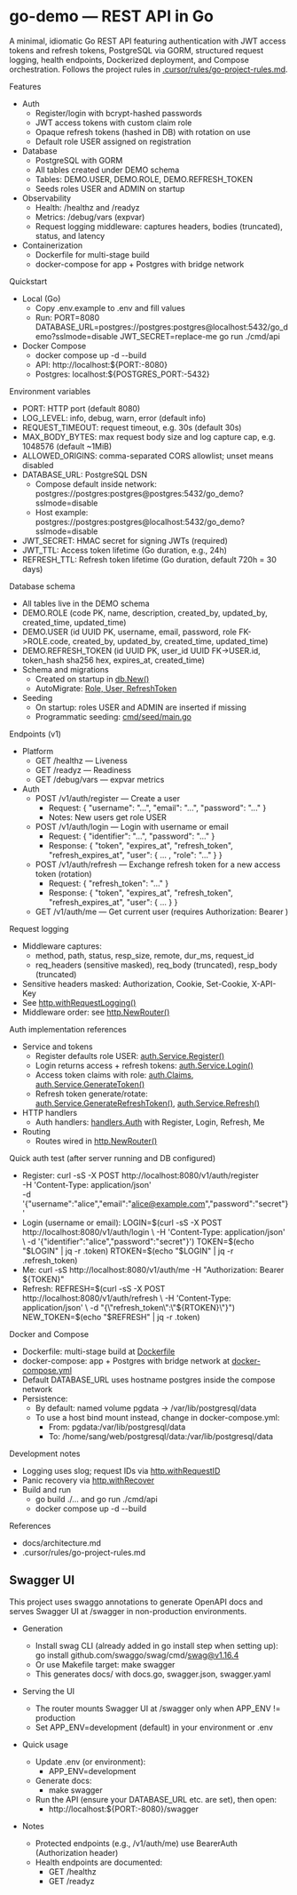 # go-demo — REST API in Go

A minimal, idiomatic Go REST API featuring authentication with JWT access tokens and refresh tokens, PostgreSQL via GORM, structured request logging, health endpoints, Dockerized deployment, and Compose orchestration. Follows the project rules in [.cursor/rules/go-project-rules.md](.cursor/rules/go-project-rules.md).

Features

- Auth
  - Register/login with bcrypt-hashed passwords
  - JWT access tokens with custom claim role
  - Opaque refresh tokens (hashed in DB) with rotation on use
  - Default role USER assigned on registration
- Database
  - PostgreSQL with GORM
  - All tables created under DEMO schema
  - Tables: DEMO.USER, DEMO.ROLE, DEMO.REFRESH_TOKEN
  - Seeds roles USER and ADMIN on startup
- Observability
  - Health: /healthz and /readyz
  - Metrics: /debug/vars (expvar)
  - Request logging middleware: captures headers, bodies (truncated), status, and latency
- Containerization
  - Dockerfile for multi-stage build
  - docker-compose for app + Postgres with bridge network

Quickstart

- Local (Go)
  - Copy .env.example to .env and fill values
  - Run: PORT=8080 DATABASE_URL=postgres://postgres:postgres@localhost:5432/go_demo?sslmode=disable JWT_SECRET=replace-me go run ./cmd/api
- Docker Compose
  - docker compose up -d --build
  - API: http://localhost:${PORT:-8080}
  - Postgres: localhost:${POSTGRES_PORT:-5432}

Environment variables

- PORT: HTTP port (default 8080)
- LOG_LEVEL: info, debug, warn, error (default info)
- REQUEST_TIMEOUT: request timeout, e.g. 30s (default 30s)
- MAX_BODY_BYTES: max request body size and log capture cap, e.g. 1048576 (default ~1MiB)
- ALLOWED_ORIGINS: comma-separated CORS allowlist; unset means disabled
- DATABASE_URL: PostgreSQL DSN
  - Compose default inside network: postgres://postgres:postgres@postgres:5432/go_demo?sslmode=disable
  - Host example: postgres://postgres:postgres@localhost:5432/go_demo?sslmode=disable
- JWT_SECRET: HMAC secret for signing JWTs (required)
- JWT_TTL: Access token lifetime (Go duration, e.g., 24h)
- REFRESH_TTL: Refresh token lifetime (Go duration, default 720h = 30 days)

Database schema

- All tables live in the DEMO schema
- DEMO.ROLE (code PK, name, description, created_by, updated_by, created_time, updated_time)
- DEMO.USER (id UUID PK, username, email, password, role FK->ROLE.code, created_by, updated_by, created_time, updated_time)
- DEMO.REFRESH_TOKEN (id UUID PK, user_id UUID FK->USER.id, token_hash sha256 hex, expires_at, created_time)
- Schema and migrations
  - Created on startup in [db.New()](internal/db/db.go:23)
  - AutoMigrate: [Role, User, RefreshToken](internal/db/db.go:53)
- Seeding
  - On startup: roles USER and ADMIN are inserted if missing
  - Programmatic seeding: [cmd/seed/main.go](cmd/seed/main.go:1)

Endpoints (v1)

- Platform
  - GET /healthz — Liveness
  - GET /readyz — Readiness
  - GET /debug/vars — expvar metrics
- Auth
  - POST /v1/auth/register — Create a user
    - Request: { "username": "...", "email": "...", "password": "..." }
    - Notes: New users get role USER
  - POST /v1/auth/login — Login with username or email
    - Request: { "identifier": "...", "password": "..." }
    - Response: { "token", "expires_at", "refresh_token", "refresh_expires_at", "user": { ... , "role": "..." } }
  - POST /v1/auth/refresh — Exchange refresh token for a new access token (rotation)
    - Request: { "refresh_token": "..." }
    - Response: { "token", "expires_at", "refresh_token", "refresh_expires_at", "user": { ... } }
  - GET /v1/auth/me — Get current user (requires Authorization: Bearer <token>)

Request logging

- Middleware captures:
  - method, path, status, resp_size, remote, dur_ms, request_id
  - req_headers (sensitive masked), req_body (truncated), resp_body (truncated)
- Sensitive headers masked: Authorization, Cookie, Set-Cookie, X-API-Key
- See [http.withRequestLogging()](internal/http/middleware.go:150)
- Middleware order: see [http.NewRouter()](internal/http/router.go:14)

Auth implementation references

- Service and tokens
  - Register defaults role USER: [auth.Service.Register()](internal/auth/service.go:41)
  - Login returns access + refresh tokens: [auth.Service.Login()](internal/auth/service.go:76)
  - Access token claims with role: [auth.Claims](internal/auth/service.go:26), [auth.Service.GenerateToken()](internal/auth/service.go:103)
  - Refresh token generate/rotate: [auth.Service.GenerateRefreshToken()](internal/auth/service.go:157), [auth.Service.Refresh()](internal/auth/service.go:187)
- HTTP handlers
  - Auth handlers: [handlers.Auth](internal/http/handlers/auth.go:14) with Register, Login, Refresh, Me
- Routing
  - Routes wired in [http.NewRouter()](internal/http/router.go:14)

Quick auth test (after server running and DB configured)

- Register:
  curl -sS -X POST http://localhost:8080/v1/auth/register \
   -H 'Content-Type: application/json' \
   -d '{"username":"alice","email":"alice@example.com","password":"secret"}'
- Login (username or email):
  LOGIN=$(curl -sS -X POST http://localhost:8080/v1/auth/login \
    -H 'Content-Type: application/json' \
    -d '{"identifier":"alice","password":"secret"}')
  TOKEN=$(echo "$LOGIN" | jq -r .token)
  RTOKEN=$(echo "$LOGIN" | jq -r .refresh_token)
- Me:
  curl -sS http://localhost:8080/v1/auth/me -H "Authorization: Bearer ${TOKEN}"
- Refresh:
  REFRESH=$(curl -sS -X POST http://localhost:8080/v1/auth/refresh \
    -H 'Content-Type: application/json' \
    -d "{\"refresh_token\":\"${RTOKEN}\"}")
  NEW_TOKEN=$(echo "$REFRESH" | jq -r .token)

Docker and Compose

- Dockerfile: multi-stage build at [Dockerfile](Dockerfile:1)
- docker-compose: app + Postgres with bridge network at [docker-compose.yml](docker-compose.yml:1)
- Default DATABASE_URL uses hostname postgres inside the compose network
- Persistence:
  - By default: named volume pgdata -> /var/lib/postgresql/data
  - To use a host bind mount instead, change in docker-compose.yml:
    - From: pgdata:/var/lib/postgresql/data
    - To: /home/sang/web/postgresql/data:/var/lib/postgresql/data

Development notes

- Logging uses slog; request IDs via [http.withRequestID](internal/http/middleware.go:19)
- Panic recovery via [http.withRecover](internal/http/middleware.go:187)
- Build and run
  - go build ./... and go run ./cmd/api
  - docker compose up -d --build

References

- docs/architecture.md
- .cursor/rules/go-project-rules.md

## Swagger UI

This project uses swaggo annotations to generate OpenAPI docs and serves Swagger UI at /swagger in non-production environments.

- Generation

  - Install swag CLI (already added in go install step when setting up): go install github.com/swaggo/swag/cmd/swag@v1.16.4
  - Or use Makefile target: make swagger
  - This generates docs/ with docs.go, swagger.json, swagger.yaml

- Serving the UI

  - The router mounts Swagger UI at /swagger only when APP_ENV != production
  - Set APP_ENV=development (default) in your environment or .env

- Quick usage

  - Update .env (or environment):
    - APP_ENV=development
  - Generate docs:
    - make swagger
  - Run the API (ensure your DATABASE_URL etc. are set), then open:
    - http://localhost:${PORT:-8080}/swagger

- Notes
  - Protected endpoints (e.g., /v1/auth/me) use BearerAuth (Authorization header)
  - Health endpoints are documented:
    - GET /healthz
    - GET /readyz
